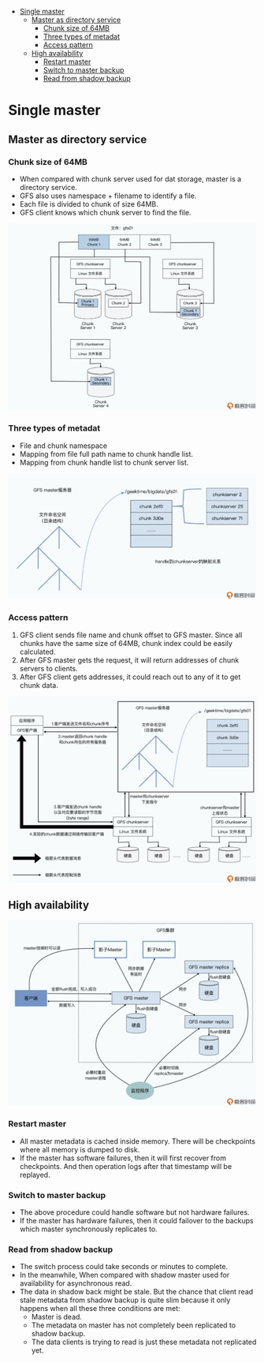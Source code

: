 - [Single master](#single-master)
  - [Master as directory service](#master-as-directory-service)
    - [Chunk size of 64MB](#chunk-size-of-64mb)
    - [Three types of metadat](#three-types-of-metadat)
    - [Access pattern](#access-pattern)
  - [High availability](#high-availability)
    - [Restart master](#restart-master)
    - [Switch to master backup](#switch-to-master-backup)
    - [Read from shadow backup](#read-from-shadow-backup)

# Single master
## Master as directory service
### Chunk size of 64MB
* When compared with chunk server used for dat storage, master is a 
directory service. 
* GFS also uses namespace + filename to identify a file. 
* Each file is divided to chunk of size 64MB. 
* GFS client knows which chunk server to find the file. 

![](../.gitbook/assets/gfs_chunkserver.png)

### Three types of metadat
* File and chunk namespace
* Mapping from file full path name to chunk handle list. 
* Mapping from chunk handle list to chunk server list. 

![](../.gitbook/assets/gfs_structure.png)

### Access pattern
1. GFS client sends file name and chunk offset to GFS master. Since all chunks have the same size of 64MB, chunk index could be easily calculated. 
2. After GFS master gets the request, it will return addresses of chunk servers to clients. 
3. After GFS client gets addresses, it could reach out to any of it to get chunk data. 

![](../.gitbook/assets/gfs_accesspattern.png)

## High availability

![](../.gitbook/assets/gfs_highavailability.png)

### Restart master
* All master metadata is cached inside memory. There will be checkpoints where all memory is dumped to disk. 
* If the master has software failures, then it will first recover from checkpoints. And then operation logs after that timestamp will be replayed. 

### Switch to master backup
* The above procedure could handle software but not hardware failures. 
* If the master has hardware failures, then it could failover to the backups which master synchronously replicates to. 

### Read from shadow backup 
* The switch process could take seconds or minutes to complete. 
* In the meanwhile, When compared with shadow master used for availability for asynchronous read. 
* The data in shadow back might be stale. But the chance that client read stale metadata from shadow backup is quite slim because it only happens when all these three conditions are met: 
  * Master is dead. 
  * The metadata on master has not completely been replicated to shadow backup. 
  * The data clients is trying to read is just these metadata not replicated yet. 
